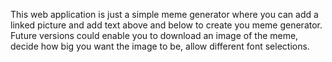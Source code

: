 This web application is just a simple meme generator where you can add a linked picture and add text above and below to create you meme generator. Future versions could enable you to download an image of the meme, decide how big you want the image to be, allow different font selections.
